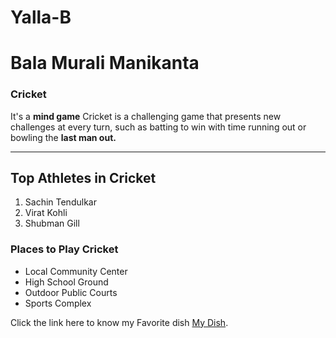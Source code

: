 # Yalla-B
# Bala Murali Manikanta
### Cricket

It's a **mind game** Cricket is a challenging game that presents new challenges at every turn, such as batting to win with time running out or bowling the **last man out.**

---
## Top Athletes in Cricket

1. Sachin Tendulkar
2. Virat Kohli
3. Shubman Gill

### Places to Play Cricket

- Local Community Center
- High School Ground
- Outdoor Public Courts
- Sports Complex

Click the link here to know my Favorite dish [My Dish](https://github.com/bmwolveriney/Yalla/blob/main/MyDish.md).
